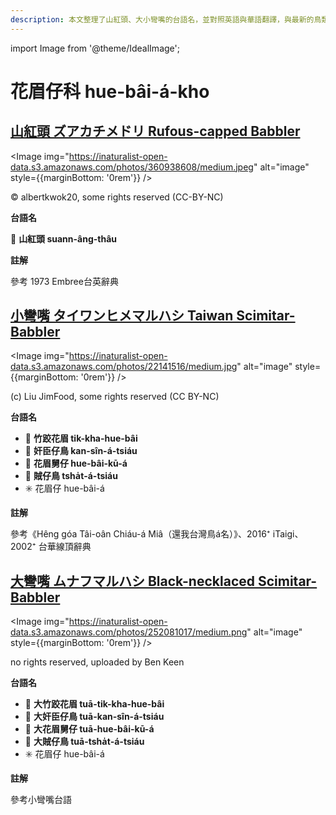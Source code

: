 ```yaml
---
description: 本文整理了山紅頭、大小彎嘴的台語名，並對照英語與華語翻譯，與最新的鳥類分類，期待能夠供未來的台語鳥類圖鑑當作參考
---
```


import Image from '@theme/IdealImage';

# 花眉仔科 hue-bâi-á-kho

## [山紅頭 ズアカチメドリ Rufous-capped Babbler](https://ebird.org/species/rucbab1)

<Image img="https://inaturalist-open-data.s3.amazonaws.com/photos/360938608/medium.jpeg" alt="image" style={{marginBottom: '0rem'}} />

<div className="image-caption">
© albertkwok20, some rights reserved (CC-BY-NC)
</div>

**台語名**

🎯 **山紅頭 suann-âng-thâu**

**註解**

參考 1973 Embree台英辭典

## [小彎嘴 タイワンヒメマルハシ Taiwan Scimitar-Babbler](https://ebird.org/species/taiscb1)

<Image img="https://inaturalist-open-data.s3.amazonaws.com/photos/22141516/medium.jpg" alt="image" style={{marginBottom: '0rem'}} />

<div className="image-caption">
(c) Liu JimFood, some rights reserved (CC BY-NC)
</div>

**台語名**

- 🎯 **竹跤花眉 tik-kha-hue-bâi**
- 🎯 **奸臣仔鳥 kan-sîn-á-tsiáu**
- 🎯 **花眉舅仔 hue-bâi-kū-á**
- 🎯 **賊仔鳥 tsha̍t-á-tsiáu**
- ✳️ 花眉仔 hue-bâi-á

**註解**

參考《Hêng góa Tâi-oân Chiáu-á Miâ（還我台灣鳥á名）》、2016⁺ iTaigi、2002⁺ 台華線頂辭典

## [大彎嘴 ムナフマルハシ Black-necklaced Scimitar-Babbler](https://ebird.org/species/sbsbab2)

<Image img="https://inaturalist-open-data.s3.amazonaws.com/photos/252081017/medium.png" alt="image" style={{marginBottom: '0rem'}} />

<div className="image-caption">
no rights reserved, uploaded by Ben Keen
</div>

**台語名**

- 🎯 **大竹跤花眉 tuā-tik-kha-hue-bâi**
- 🎯 **大奸臣仔鳥 tuā-kan-sîn-á-tsiáu**
- 🎯 **大花眉舅仔 tuā-hue-bâi-kū-á**
- 🎯 **大賊仔鳥 tuā-tsha̍t-á-tsiáu**
- ✳️ 花眉仔 hue-bâi-á

**註解**

參考小彎嘴台語
